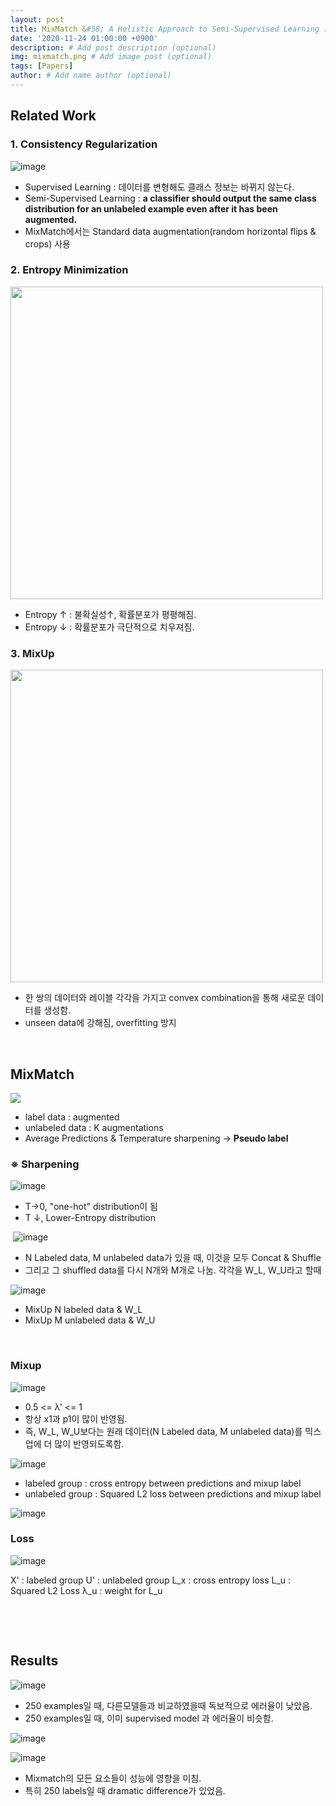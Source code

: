 ```yaml
---
layout: post
title: MixMatch &#58; A Holistic Approach to Semi-Supervised Learning 논문요약
date: '2020-11-24 01:00:00 +0900'
description: # Add post description (optional)
img: mixmatch.png # Add image post (optional)
tags: [Papers]
author: # Add name author (optional)
---
```


## Related Work

### 1. Consistency Regularization
![image](https://user-images.githubusercontent.com/17904547/99983714-8d8a0b00-2def-11eb-8508-d10a8f681108.png)

- Supervised Learning : 데이터를 변형해도 클래스 정보는 바뀌지 않는다.
- Semi-Supervised Learning : **a classifier should output the same class distribution for an unlabeled example even after it has been augmented.**
- MixMatch에서는 Standard data augmentation(random horizontal flips & crops) 사용


### 2. Entropy Minimization

<img src="https://user-images.githubusercontent.com/17904547/99984852-ec03b900-2df0-11eb-8c57-7ef0f8f1fc7b.png" width=500>

- Entropy ↑ : 불확실성↑, 확률분포가 평평해짐.
- Entropy ↓ : 확률분포가 극단적으로 치우져짐.


### 3. MixUp

<img src="https://user-images.githubusercontent.com/17904547/99983788-a4306200-2def-11eb-88eb-9b81c4a4ea0d.png" width=500>

- 한 쌍의 데이터와 레이블 각각을 가지고 convex combination을 통해 새로운 데이터를 생성함.
- unseen data에 강해짐, overfitting 방지

​



## MixMatch

<img src="https://user-images.githubusercontent.com/17904547/99983810-b0b4ba80-2def-11eb-86c2-15dde21f04de.png">

- label data : augmented
- unlabeled data : K augmentations
- Average Predictions & Temperature sharpening → **Pseudo label**

### ※ Sharpening

![image](https://user-images.githubusercontent.com/17904547/99983853-be6a4000-2def-11eb-9478-58aa423b9f79.png)

- T→0, "one-hot" distribution이 됨
- T ↓, Lower-Entropy distribution

​
![image](https://user-images.githubusercontent.com/17904547/99983862-c2965d80-2def-11eb-8056-5bb248f45777.png)

- N Labeled data, M unlabeled data가 있을 때, 이것을 모두 Concat & Shuffle
- 그리고 그 shuffled data를 다시 N개와 M개로 나눔. 각각을 W_L, W_U라고 할때

![image](https://user-images.githubusercontent.com/17904547/99983877-c88c3e80-2def-11eb-8cca-dc8888f41d1b.png)

- MixUp N labeled data & W_L
- MixUp M unlabeled data & W_U

​

### Mixup

![image](https://user-images.githubusercontent.com/17904547/99983915-d2ae3d00-2def-11eb-9f7e-b09cf41cc113.png)


- 0.5 <= λ' <= 1
- 항상 x1과 p1이 많이 반영됨.
- 즉, W_L, W_U보다는 원래 데이터(N Labeled data, M unlabeled data)를 믹스업에 더 많이 반영되도록함.


![image](https://user-images.githubusercontent.com/17904547/99983966-e063c280-2def-11eb-9434-f231fa43de45.png)

- labeled group : cross entropy between predictions and mixup label
- unlabeled group : Squared L2 loss between predictions and mixup label

![image](https://user-images.githubusercontent.com/17904547/99983998-e8236700-2def-11eb-95a8-815afe8b6c4c.png)

### Loss

![image](https://user-images.githubusercontent.com/17904547/99984029-f07ba200-2def-11eb-8f3b-0c5b3c339c31.png)

X' : labeled group
U' : unlabeled group
L_x : cross entropy loss
L_u : Squared L2 Loss
λ_u : weight for L_u

​

​

## Results

![image](https://user-images.githubusercontent.com/17904547/99984059-f83b4680-2def-11eb-9ef3-3777aebfa2fe.png)

- 250 examples일 때, 다른모델들과 비교하였을때 독보적으로 에러율이 낮았음.
- 250 examples일 때, 이미 supervised model 과 에러율이 비슷함.


![image](https://user-images.githubusercontent.com/17904547/99984090-fffaeb00-2def-11eb-96d1-f81190371e4f.png)

![image](https://user-images.githubusercontent.com/17904547/99984117-05f0cc00-2df0-11eb-86a6-8f38025381de.png)

- Mixmatch의 모든 요소들이 성능에 영향을 미침.
- 특히 250 labels일 때 dramatic difference가 있었음.


​
